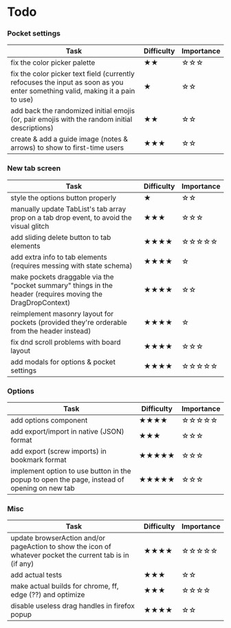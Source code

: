 # Todo

### Pocket settings

| Task | Difficulty | Importance |
| --- | --- | --- |
| fix the color picker palette | ★★ | ☆☆☆ |
| fix the color picker text field (currently refocuses the input as soon as you enter something valid, making it a pain to use) | ★ | ☆☆ |
| add back the randomized initial emojis (or, pair emojis with the random initial descriptions) | ★★ | ☆☆ |
| create & add a guide image (notes & arrows) to show to first-time users | ★★★ | ☆☆ |

### New tab screen

| Task | Difficulty | Importance |
| --- | --- | --- |
| style the options button properly | ★ | ☆☆ |
| manually update TabList's tab array prop on a tab drop event, to avoid the visual glitch | ★★★ | ☆☆☆ |
| add sliding delete button to tab elements | ★★★★ | ☆☆☆☆☆ |
| add extra info to tab elements (requires messing with state schema) |  ★★★★ | ☆ |
| make pockets draggable via the "pocket summary" things in the header (requires moving the DragDropContext) |  ★★★★ | ☆☆ |
| reimplement masonry layout for pockets (provided they're orderable from the header instead) | ★★★★ | ☆ |
| fix dnd scroll problems with board layout | ★★★★ | ☆☆☆ |
| add modals for options & pocket settings | ★★★★ | ☆☆☆☆☆ |


### Options

| Task | Difficulty | Importance |
| --- | --- | --- |
| add options component | ★★★★ | ☆☆☆☆☆ |
| add export/import in native (JSON) format | ★★★ | ☆☆☆ |
| add export (screw imports) in bookmark format | ★★★★★ | ☆☆☆ |
| implement option to use button in the popup to open the page, instead of opening on new tab | ★★★★★ | ☆☆☆ |

### Misc

| Task | Difficulty | Importance |
| --- | --- | --- |
| update browserAction and/or pageAction to show the icon of whatever pocket the current tab is in (if any) | ★★★★ | ☆☆☆☆☆ |
| add actual tests | ★★★ | ☆☆ |
| make actual builds for chrome, ff, edge (??) and optimize | ★★★ | ☆☆☆☆ |
| disable useless drag handles in firefox popup | ★★★★ | ☆☆ |
